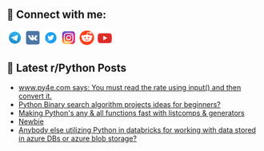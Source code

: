 ## 🔎 Connect with me:
[<img src="https://github.com/bullbesh/bullbesh/blob/main/images/Telegram.png" width="32" height="32" />](https://t.me/bullbesh)
[<img src="https://github.com/bullbesh/bullbesh/blob/main/images/VK.png" width="32" height="32" />](https://vk.com/bullbesh)
[<img src="https://github.com/bullbesh/bullbesh/blob/main/images/Twitter.png" width="32" height="32" />](https://twitter.com/bullbesh1)
[<img src="https://github.com/bullbesh/bullbesh/blob/main/images/Instagram.png" width="32" height="32" />](https://www.instagram.com/bullbesh)
[<img src="https://github.com/bullbesh/bullbesh/blob/main/images/Reddit.png" width="32" height="32" />](https://www.reddit.com/user/bullbesh)
[<img src="https://github.com/bullbesh/bullbesh/blob/main/images/YouTube.png" width="32" height="32" />](https://www.youtube.com/channel/UCtfjRs6uzgq5mfm8S06WTcg)

## 📕 Latest r/Python Posts
<!-- BLOG-POST-LIST:START -->
- [www.py4e.com says: You must read the rate using input&lpar;&rpar; and then convert it.](https://www.reddit.com/r/Python/comments/w266p2/wwwpy4ecom_says_you_must_read_the_rate_using/)
- [Python Binary search algorithm projects ideas for beginners?](https://www.reddit.com/r/Python/comments/w25vt4/python_binary_search_algorithm_projects_ideas_for/)
- [Making Python&#39;s any &amp; all functions fast with listcomps &amp; generators](https://www.reddit.com/r/Python/comments/w2527f/making_pythons_any_all_functions_fast_with/)
- [Newbie](https://www.reddit.com/r/Python/comments/w24kmi/newbie/)
- [Anybody else utilizing Python in databricks for working with data stored in azure DBs or azure blob storage?](https://www.reddit.com/r/Python/comments/w21x10/anybody_else_utilizing_python_in_databricks_for/)
<!-- BLOG-POST-LIST:END -->

